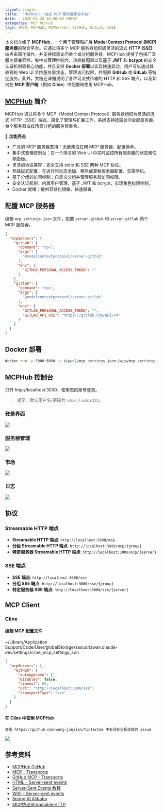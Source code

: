 ```yaml
---
layout: single
title:  "MCPHub：一站式 MCP 服务器聚合平台"
date:   2025-05-26 10:00:00 +0800
categories: MCP MCPHub
tags: [MCP, MCPHub, MCPServer, GitHub, GitLab, SSE]
---
```


本文档介绍了 **MCPHub**，一个用于管理和扩展 **Model Context Protocol (MCP) 服务器**的聚合平台。它通过将多个 MCP 服务器组织成灵活的流式 **HTTP (SSE)** 端点来简化操作，并支持按需访问单个或分组服务器。MCPHub 提供了包括广泛服务器兼容性、集中式管理控制台、热插拔配置以及基于 **JWT** 和 **bcrypt** 的安全认证机制等核心功能，并且支持 **Docker 部署**以实现快速启动。用户可以通过其直观的 Web UI 监控服务器状态，管理访问权限，并配置 **GitHub** 或 **GitLab** 等特定服务。此外，文档还详细说明了各种可流式传输的 HTTP 和 SSE 端点，以及如何在 **MCP 客户端**（例如 **Cline**）中配置和使用 MCPHub。

## [MCPHub](https://github.com/samanhappy/mcphub) 简介

MCPHub 通过将多个 MCP（Model Context Protocol）服务器组织为灵活的流式 HTTP（SSE）端点，简化了管理与扩展工作。系统支持按需访问全部服务器、单个服务器或按场景分组的服务器集合。

**🚀 功能亮点**

- 广泛的 MCP 服务器支持：无缝集成任何 MCP 服务器，配置简单。
- 集中式管理控制台：在一个简洁的 Web UI 中实时监控所有服务器的状态和性能指标。
- 灵活的协议兼容：完全支持 stdio 和 SSE 两种 MCP 协议。
- 热插拔式配置：在运行时动态添加、移除或更新服务器配置，无需停机。
- 基于分组的访问控制：自定义分组并管理服务器访问权限。
- 安全认证机制：内置用户管理，基于 JWT 和 bcrypt，实现角色权限控制。
- Docker 就绪：提供容器化镜像，快速部署。


## 配置 MCP 服务器

编辑 `mcp_settings.json` 文件，配置 `server-github` 和 `server-gitlab` 两个 MCP 服务器。

```json
{
  "mcpServers": {
    "github": {
      "command": "npx",
      "args": [
        "@modelcontextprotocol/server-github"
      ],
      "env": {
        "GITHUB_PERSONAL_ACCESS_TOKEN": ""
      }
    },
    "gitlab": {
      "command": "npx",
      "args": [
        "@modelcontextprotocol/server-gitlab"
      ],
      "env": {
        "GITLAB_PERSONAL_ACCESS_TOKEN": "",
        "GITLAB_API_URL": "https://gitlab.com/api/v4"
      }
    }
  }
}
```


## Docker 部署

```bash
docker run -p 3000:3000 -v $(pwd)/mcp_settings.json:/app/mcp_settings.json samanhappy/mcphub
```


## MCPHub 控制台

打开 http://localhost:3000，使用您的账号登录。
> 提示：默认用户名/密码为 `admin` / `admin123`。

### 登录界面

![](/images/2025/MCPHub/MCPHub-Dashboard.png)

### 服务器管理

![](/images/2025/MCPHub/MCPHub-Servers.png)

### 市场

![](/images/2025/MCPHub/MCPHub-Market.png)

### 日志

![](/images/2025/MCPHub/MCPHub-Logs.png)


## 协议
### Streamable HTTP 端点

- **Streamable HTTP 端点**: `http://localhost:3000/mcp`
- **分组 Streamable HTTP 端点**: `http://localhost:3000/mcp/{group}`
- **特定服务器 Streamable HTTP 端点**: `http://localhost:3000/mcp/{server}`

### SSE 端点

- **SSE 端点**: `http://localhost:3000/sse`
- **分组 SSE 端点**: `http://localhost:3000/sse/{group}`
- **特定服务器 SSE 端点**: `http://localhost:3000/sse/{server}`


## MCP Client
### Cline

#### 编辑 MCP 配置文件

~/Library/Application Support/Code/User/globalStorage/saoudrizwan.claude-dev/settings/cline_mcp_settings.json

```json
{
  "mcpServers": {
    "GitHub": {
      "autoApprove": [],
      "disabled": false,
      "timeout": 60,
      "url": "http://localhost:3000/sse",
      "transportType": "sse"
    }
  }
}
```

#### 在 Cline 中使用 MCPHub

`查看 https://github.com/wang-junjian/tictactoe 中有没有分配给我的 issue`

![](/images/2025/MCPHub/MCPHub-Cline.png)


## 参考资料
- [MCPHub GitHub](https://github.com/samanhappy/mcphub)
- [MCP - Transports](https://modelcontextprotocol.io/docs/concepts/transports)
- [GitHub MCP - Transports](https://github.com/modelcontextprotocol/modelcontextprotocol/blob/main/docs/specification/2025-03-26/basic/transports.mdx)
- [HTML - Server-sent events](https://html.spec.whatwg.org/multipage/server-sent-events.html)
- [Server-Sent Events 教程](https://www.ruanyifeng.com/blog/2017/05/server-sent_events.html)
- [WIKI - Server-sent events](https://en.wikipedia.org/wiki/Server-sent_events)
- [Spring AI Alibaba](https://java2ai.com/)
- [MCP协议Streamable HTTP](https://www.cnblogs.com/xiao987334176/p/18845151)
